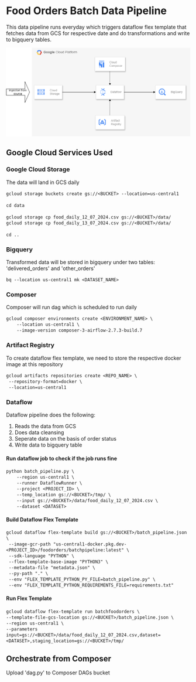 # Food Orders Batch Data Pipeline
This data pipeline runs everyday which triggers dataflow flex template that fetches data from GCS for respective date and do transformations and write to bigquery tables.

![architecture diagram](./architecture.png)

## Google Cloud Services Used

### Google Cloud Storage
The data will land in GCS daily

```
gcloud storage buckets create gs://<BUCKET> --location=us-central1

cd data

gcloud storage cp food_daily_12_07_2024.csv gs://<BUCKET>/data/
gcloud storage cp food_daily_13_07_2024.csv gs://<BUCKET>/data/

cd ..
```

### Bigquery
Transformed data will be stored in bigquery under two tables: 'delivered_orders' and 'other_orders'

```
bq --location us-central1 mk <DATASET_NAME>
```

### Composer
Composer will run dag which is scheduled to run daily

```
gcloud composer environments create <ENVIRONMENT_NAME> \
    --location us-central1 \
    --image-version composer-3-airflow-2.7.3-build.7
```

### Artifact Registry
To create dataflow flex template, we need to store the respective docker image at this repository

```
gcloud artifacts repositories create <REPO_NAME> \
 --repository-format=docker \
 --location=us-central1
```

### Dataflow
Dataflow pipeline does the following:
1. Reads the data from GCS
2. Does data cleansing
3. Seperate data on the basis of order status
4. Write data to bigquery table

#### Run dataflow job to check if the job runs fine
```
python batch_pipeline.py \
    --region us-central1 \
    --runner DataflowRunner \
    --project <PROJECT_ID> \
    --temp_location gs://<BUCKET>/tmp/ \
    --input gs://<BUCKET>/data/food_daily_12_07_2024.csv \
    --dataset <DATASET>
```

#### Build Dataflow Flex Template

```
gcloud dataflow flex-template build gs://<BUCKET>/batch_pipeline.json \
 --image-gcr-path "us-central1-docker.pkg.dev-<PROJECT_ID>/foodorders/batchpipeline:latest" \
 --sdk-language "PYTHON" \
 --flex-template-base-image "PYTHON3" \
 --metadata-file "metadata.json" \
 --py-path "." \
 --env "FLEX_TEMPLATE_PYTHON_PY_FILE=batch_pipeline.py" \
 --env "FLEX_TEMPLATE_PYTHON_REQUIREMENTS_FILE=requirements.txt"
```

#### Run Flex Template
```
gcloud dataflow flex-template run batchfoodorders \
--template-file-gcs-location gs://<BUCKET>/batch_pipeline.json \
--region us-central1 \
--parameters input=gs://<BUCKET>/data/food_daily_12_07_2024.csv,dataset=<DATASET>,staging_location=gs://<BUCKET>/tmp/
```

## Orchestrate from Composer
Upload 'dag.py' to Composer DAGs bucket
